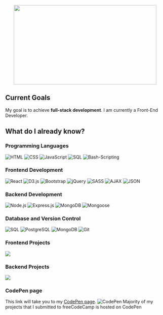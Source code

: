 <p align="center">
 <img src="https://github.com/Kutz-Dag/Kutz-Dag/assets/100941428/adf86281-b033-46ac-b16f-510586b0685d" width="450" height="250"/> 
</p>

<!-- full name is Kutbudien, but call me Kutz --->
## Current Goals

My goal is to achieve **full-stack development**.
I am currently a Front-End Developer. 

## What do I already know?

### Programming Languages

![HTML](https://img.shields.io/badge/-HTML-000?&logo=HTML5)
![CSS](https://img.shields.io/badge/-CSS-000?&logo=CSS3)
![JavaScript](https://img.shields.io/badge/-JavaScript-000?&logo=JavaScript)
![SQL](https://img.shields.io/badge/-SQL-000?&logo=mySQL)
![Bash-Scripting](https://img.shields.io/badge/-bash-000?&logo=bash)

### Frontend Development

![React](https://img.shields.io/badge/-React-000?&logo=React)
![D3.js](https://img.shields.io/badge/-D3.js-000?&logo=D3.js)
![Bootstrap](https://img.shields.io/badge/-Bootstrap-000?&logo=bootstrap)
![jQuery](https://img.shields.io/badge/-jQuery-000?&logo=jQuery)
![SASS](https://img.shields.io/badge/-SASS-000?&logo=sass)
![AJAX](https://img.shields.io/badge/-AJAX-000?&logo=ajax)
![JSON](https://img.shields.io/badge/-JSON-000?&logo=json)

### Backend Development

![Node.js](https://img.shields.io/badge/-Node.js-000?&logo=node.js)
![Express.js](https://img.shields.io/badge/-Express.js-000?&logo=Express)
![MongoDB](https://img.shields.io/badge/-MongoDB-000?&logo=mongodb)
![Mongoose](https://img.shields.io/badge/-Mongoose-000?&logo=mongoose)

### Database and Version Control

![SQL](https://img.shields.io/badge/-SQL-000?&logo=MySQL)
![PostgreSQL](https://img.shields.io/badge/-PostgreSQL-000?&logo=postgreSQL)
![MongoDB](https://img.shields.io/badge/-MongoDB-000?&logo=mongodb)
![Git](https://img.shields.io/badge/-Git-000?&logo=git)

### Frontend Projects

[![](https://img.shields.io/badge/-🧬%20My%20Website-000)](#)

### Backend Projects

[![](https://img.shields.io/badge/-🌐%20Network%20Tools-000)](#)

### CodePen page
This link will take you to my [CodePen page](https://codepen.io/kutzz). ![CodePen](https://img.shields.io/badge/Codepen-000000?style=for-the-badge&logo=codepen&logoColor=white)
Majority of my projects that I submitted to freeCodeCamp is hosted on CodePen
<!---
Kutz-Dag/Kutz-Dag is a ✨ special ✨ repository because its `README.md` (this file) appears on your GitHub profile.
You can click the Preview link to take a look at your changes. I am not used to GitHub by the way. I really hope to find a place where I can learn how to use it better.
--->
